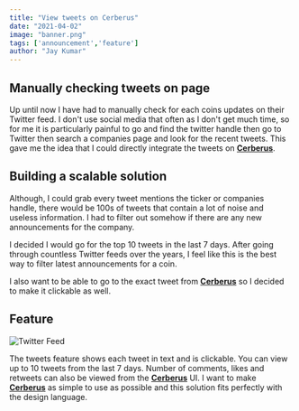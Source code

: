 ```yaml
---
title: "View tweets on Cerberus"
date: "2021-04-02"
image: "banner.png"
tags: ['announcement','feature']
author: "Jay Kumar"
---
```


Manually checking tweets on page
-----------

Up until now I have had to manually check for each coins updates on their Twitter feed. I don't use social media that
often as I don't get much time, so for me it is particularly painful to go and find the twitter handle then go to
Twitter then search a companies page and look for the recent tweets. This gave me the idea that I could directly
integrate the tweets on **[Cerberus](https://cerberus.saren.io)**.

Building a scalable solution
----------
Although, I could grab every tweet mentions the ticker or companies handle, there would be 100s of tweets that contain a
lot of noise and useless information. I had to filter out somehow if there are any new announcements for the company.

I decided I would go for the top 10 tweets in the last 7 days. After going through countless Twitter feeds over the
years, I feel like this is the best way to filter latest announcements for a coin.

I also want to be able to go to the exact tweet from **[Cerberus](https://cerberus.saren.io)** so I decided to make it
clickable as well.

Feature
------------------
<img src="https://blog.saren.io/assets/view-tweets-on-cerberus/twitter-feed.svg" alt="Twitter Feed"/>

The tweets feature shows each tweet in text and is clickable. You can view up to 10 tweets from the last 7 days. Number
of comments, likes and retweets can also be viewed from the **[Cerberus](https://cerberus.saren.io)** UI. I want to
make **[Cerberus](https://cerberus.saren.io)**  as simple to use as possible and this solution fits perfectly with the
design language. 

